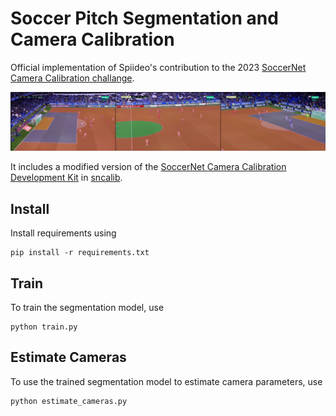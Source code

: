 # Soccer Pitch Segmentation and Camera Calibration
Official implementation of Spiideo's contribution to the 2023
[SoccerNet Camera Calibration challange](https://www.soccer-net.org/tasks/camera-calibration).

![Example segmentatoions](docs/segmentations.jpg)

It includes a modified version of the
[SoccerNet Camera Calibration Development Kit](https://github.com/SoccerNet/sn-calibration)
in [sncalib](https://github.com/Spiideo/soccersegcal/tree/main/sncalib).

## Install
Install requirements using

    pip install -r requirements.txt

## Train
To train the segmentation model, use

    python train.py

## Estimate Cameras
To use the trained segmentation model to estimate camera parameters, use

    python estimate_cameras.py